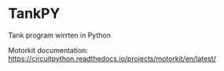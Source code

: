 # TankPY
Tank program wirrten in Python

Motorkit documentation: https://circuitpython.readthedocs.io/projects/motorkit/en/latest/
